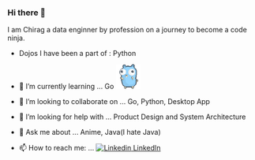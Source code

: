 ### Hi there 👋


I am Chirag a data enginner by profession on a journey to become a code ninja.

- Dojos I have been a part of :
     Python

- 🌱 I’m currently learning ...
     Go  <img src="https://github.com/chiragwalia/chiragwalia/blob/main/dancing-gopher.gif" alt="Your GIF" width="50" style="max-width:50%"/>

- 👯 I’m looking to collaborate on ...
     Go, Python, Desktop App

- 🤔 I’m looking for help with ...
     Product Design and System Architecture
 
- 💬 Ask me about ...
     Anime, Java(I hate Java)

- 📫 How to reach me: ...
     [![Linkedin](https://i.stack.imgur.com/gVE0j.png) LinkedIn](https://www.linkedin.com/in/chiragwalia)


